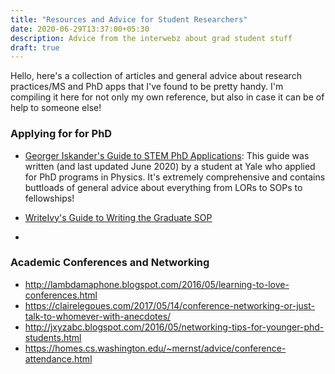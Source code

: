 ```yaml
---
title: "Resources and Advice for Student Researchers"
date: 2020-06-29T13:37:00+05:30
description: Advice from the interwebz about grad student stuff
draft: true
---
```


Hello, here's a collection of articles and general advice about research practices/MS and PhD apps that I've found to be pretty handy. I'm compiling it here for not only my own reference, but also in case it can be of help to someone else!

### Applying for for PhD

- [Georger Iskander's Guide to STEM PhD Applications](https://github.com/gwisk/gradguide): This guide was written (and last updated June 2020) by a student at Yale who applied for PhD programs in Physics. It's extremely comprehensive and contains buttloads of general advice about everything from LORs to SOPs to fellowships!

- [WriteIvy's Guide to Writing the Graduate SOP](http://writeivy.com/structure-is-magic-a-guide-to-the-graduate-sop/)
- 

### Academic Conferences and Networking

- http://lambdamaphone.blogspot.com/2016/05/learning-to-love-conferences.html
- https://clairelegoues.com/2017/05/14/conference-networking-or-just-talk-to-whomever-with-anecdotes/
- http://jxyzabc.blogspot.com/2016/05/networking-tips-for-younger-phd-students.html
- https://homes.cs.washington.edu/~mernst/advice/conference-attendance.html


